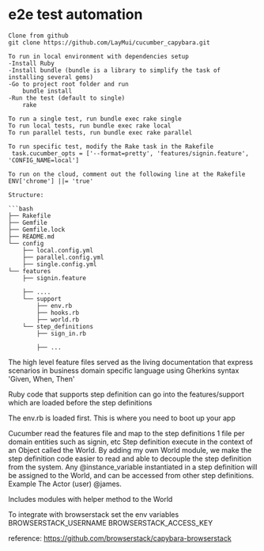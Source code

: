 # e2e test automation

```
Clone from github
git clone https://github.com/LayMui/cucumber_capybara.git

To run in local environment with dependencies setup
-Install Ruby 
-Install bundle (bundle is a library to simplify the task of installing several gems)
-Go to project root folder and run
    bundle install
-Run the test (default to single)
    rake

To run a single test, run bundle exec rake single
To run local tests, run bundle exec rake local
To run parallel tests, run bundle exec rake parallel

To run specific test, modify the Rake task in the Rakefile
 task.cucumber_opts = ['--format=pretty', 'features/signin.feature', 'CONFIG_NAME=local']

To run on the cloud, comment out the following line at the Rakefile
ENV['chrome'] ||= 'true'

Structure:

```bash
├── Rakefile
├── Gemfile
├── Gemfile.lock
├── README.md
└── config
    ├── local.config.yml
    ├── parallel.config.yml
    ├── single.config.yml
└── features
    ├── signin.feature
    
    ├── ....
    └── support
        ├── env.rb
        ├── hooks.rb
        ├── world.rb
    └── step_definitions
        ├── sign_in.rb
      
        ├── ...
```

The high level feature files served as the living documentation that express scenarios
in business domain specific language using Gherkins syntax 'Given, When, Then'

Ruby code that supports step definition can go into the features/support which are loaded 
before the step definitions

The env.rb is loaded first. This is where you need to boot up your app

Cucumber read the features file and map to the step definitions
1 file per domain entities such as signin,  etc
Step definition execute in the context of an Object called the World.
By adding my own World module, we make the step definition code easier to read and
able to decouple the step definition from the system.
Any @instance_variable instantiated in a step definition will be assigned to the World, and can be accessed from other step definitions. Example The Actor (user) @james.

Includes modules with helper method to the World

To integrate with browserstack
set the env variables
BROWSERSTACK_USERNAME
BROWSERSTACK_ACCESS_KEY

reference: 
https://github.com/browserstack/capybara-browserstack

